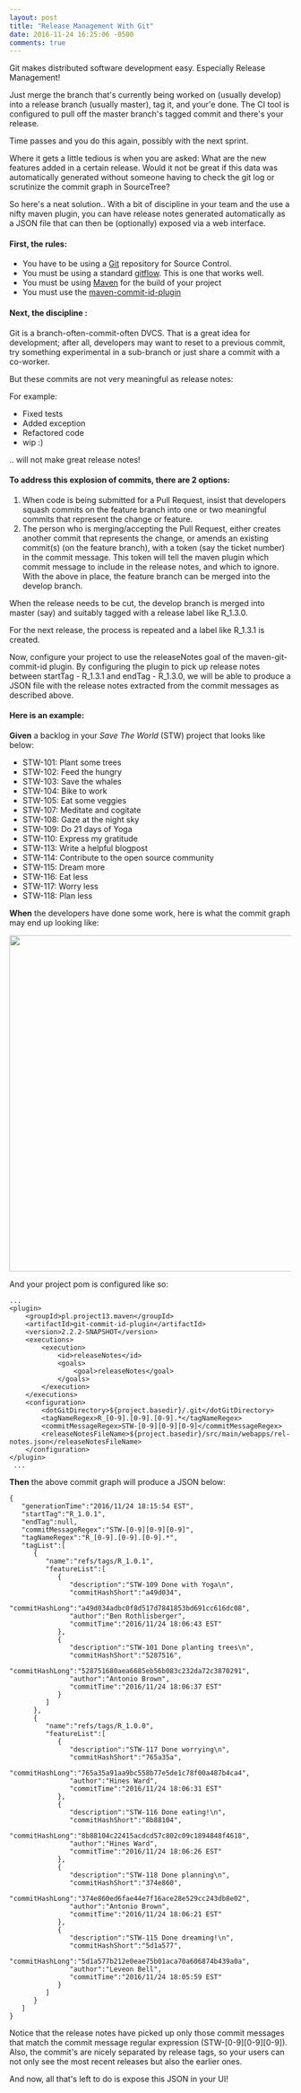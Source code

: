 ```yaml
---
layout: post
title: "Release Management With Git"
date: 2016-11-24 16:25:06 -0500
comments: true
---
```


Git makes distributed software development easy. Especially Release Management!

Just merge the branch that's currently being worked on (usually develop) into a release branch (usually master), tag it, and your'e done. The CI tool is configured to pull off the master branch's tagged commit and there's your release.

Time passes and you do this again, possibly with the next sprint.

Where it gets a little tedious is when you are asked: What are the new features added in a certain release. Would it not be great if this data was automatically generated without someone having to check the git log or scrutinize the commit graph in SourceTree?

So here's a neat solution.. With a bit of discipline in your team and the use a nifty maven plugin, you can have release notes generated automatically as a JSON file that can then be (optionally) exposed via a web interface.

#### First, the rules:

* You have to be using a [Git](https://git-scm.com/book/en/v2/Getting-Started-Git-Basics) repository for Source Control.
* You must be using a standard [gitflow](http://nvie.com/posts/a-successful-git-branching-model/). This is one that works well.
* You must be using [Maven](https://maven.apache.org/what-is-maven.html) for the build of your project
* You must use the [maven-commit-id-plugin](https://github.com/pankajtandon/maven-git-commit-id-plugin)


#### Next, the discipline :

Git is a branch-often-commit-often DVCS. That is a great idea for development; after all, developers may want to reset to a previous commit, try something experimental in a sub-branch or just share a commit with a co-worker.

But these commits are not very meaningful as release notes:

For example:

* Fixed tests
* Added exception
* Refactored code
* wip :)

.. will not make great release notes!

#### To address this explosion of commits, there are 2 options:

1. When code is being submitted for a Pull Request, insist that developers squash commits on the feature branch into one 
or two meaningful commits that represent the change or feature.
1. The person who is merging/accepting the Pull Request, either creates another commit  that represents the change, or amends an existing commit(s)  (on the feature branch), with a token (say the ticket number) in the commit message. This token will tell the maven plugin which commit message to include in the release notes, and which to ignore.
With the above in place, the feature branch can be merged into the develop branch.

When the release needs to be cut, the develop branch is merged into master (say) and suitably tagged with a release label like R_1.3.0.

For the next release, the process is repeated and a label like R_1.3.1 is created.

Now, configure your project to use the releaseNotes goal of the maven-git-commit-id plugin. By configuring the plugin to pick up release notes between startTag - R_1.3.1 and endTag - R_1.3.0, we will be able to produce a JSON file with the release notes extracted from the commit messages as described above.

#### Here is an example:

**Given** a backlog in your _Save The World_ (STW) project that looks like below:

* STW-101: Plant some trees
* STW-102: Feed the hungry
* STW-103: Save the whales
* STW-104: Bike to work
* STW-105: Eat some veggies
* STW-107: Meditate and cogitate
* STW-108: Gaze at the night sky
* STW-109: Do 21 days of Yoga
* STW-110: Express my gratitude
* STW-113: Write a helpful blogpost
* STW-114: Contribute to the open source community
* STW-115: Dream more
* STW-116: Eat less
* STW-117: Worry less
* STW-118: Plan less


**When** the developers have done some work, here is what the commit graph may end up looking like:

<p align="center">
  <img src="{{ site.baseurl}}/images/commit-graph.png" width="800" height="600"/>
</p>


And your project pom is configured like so:

```
...
<plugin>
    <groupId>pl.project13.maven</groupId>
    <artifactId>git-commit-id-plugin</artifactId>
    <version>2.2.2-SNAPSHOT</version>
    <executions>
        <execution>
            <id>releaseNotes</id>
            <goals>
                <goal>releaseNotes</goal>
            </goals>
        </execution>
    </executions>
    <configuration>
        <dotGitDirectory>${project.basedir}/.git</dotGitDirectory>
        <tagNameRegex>R_[0-9].[0-9].[0-9].*</tagNameRegex>
        <commitMessageRegex>STW-[0-9][0-9][0-9]</commitMessageRegex>
        <releaseNotesFileName>${project.basedir}/src/main/webapps/rel-notes.json</releaseNotesFileName>
    </configuration>
</plugin>
 ...           
```

**Then** the above commit graph will produce a JSON below:

```
{  
   "generationTime":"2016/11/24 18:15:54 EST",
   "startTag":"R_1.0.1",
   "endTag":null,
   "commitMessageRegex":"STW-[0-9][0-9][0-9]",
   "tagNameRegex":"R_[0-9].[0-9].[0-9].*",
   "tagList":[  
      {  
         "name":"refs/tags/R_1.0.1",
         "featureList":[  
            {  
               "description":"STW-109 Done with Yoga\n",
               "commitHashShort":"a49d034",
               "commitHashLong":"a49d034adbc0f8d517d7841853bd691cc616dc08",
               "author":"Ben Rothlisberger",
               "commitTime":"2016/11/24 18:06:43 EST"
            },
            {  
               "description":"STW-101 Done planting trees\n",
               "commitHashShort":"5287516",
               "commitHashLong":"528751680aea6685eb56b083c232da72c3870291",
               "author":"Antonio Brown",
               "commitTime":"2016/11/24 18:06:37 EST"
            }
         ]
      },
      {  
         "name":"refs/tags/R_1.0.0",
         "featureList":[  
            {  
               "description":"STW-117 Done worrying\n",
               "commitHashShort":"765a35a",
               "commitHashLong":"765a35a91aa9bc558b77e5de1c78f00a487b4ca4",
               "author":"Hines Ward",
               "commitTime":"2016/11/24 18:06:31 EST"
            },
            {  
               "description":"STW-116 Done eating!\n",
               "commitHashShort":"8b88104",
               "commitHashLong":"8b88104c22415acdcd57c802c09c1894848f4618",
               "author":"Hines Ward",
               "commitTime":"2016/11/24 18:06:26 EST"
            },
            {  
               "description":"STW-118 Done planning\n",
               "commitHashShort":"374e860",
               "commitHashLong":"374e860ed6fae44e7f16ace28e529cc243db8e02",
               "author":"Antonio Brown",
               "commitTime":"2016/11/24 18:06:21 EST"
            },
            {  
               "description":"STW-115 Done dreaming!\n",
               "commitHashShort":"5d1a577",
               "commitHashLong":"5d1a577b212e0eae75b01aca70a606874b439a0a",
               "author":"Leveon Bell",
               "commitTime":"2016/11/24 18:05:59 EST"
            }
         ]
      }
   ]
}
```

Notice that the release notes have picked up only those commit messages that match the commit message regular expression (STW-[0-9][0-9][0-9]).
Also, the commit's are nicely separated by release tags, so your users can not only see the most recent releases but also the earlier ones.

And now, all that's left to do is expose this JSON in your UI!

